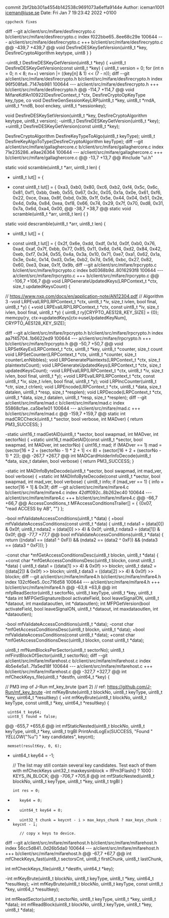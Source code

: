commit 2bf2bb301a4554b142538c9691073a6effa9144e
Author: iceman1001 <iceman@iuse.se>
Date:   Fri Jan 7 19:23:42 2022 +0100

    cppcheck fixes

diff --git a/client/src/mifare/desfirecrypto.c b/client/src/mifare/desfirecrypto.c
index f022bbe65..8ee68c29e 100644
--- a/client/src/mifare/desfirecrypto.c
+++ b/client/src/mifare/desfirecrypto.c
@@ -439,7 +439,7 @@ void DesfireDESKeySetVersion(uint8_t *key, DesfireCryptoAlgorithm keytype, uint8
     }
 }
 
-uint8_t DesfireDESKeyGetVersion(uint8_t *key) {
+uint8_t DesfireDESKeyGetVersion(const uint8_t *key) {
     uint8_t version = 0;
     for (int n = 0; n < 8; n++)
         version |= ((key[n] & 1) << (7 - n));
diff --git a/client/src/mifare/desfirecrypto.h b/client/src/mifare/desfirecrypto.h
index 96f508fa6..7147eb981 100644
--- a/client/src/mifare/desfirecrypto.h
+++ b/client/src/mifare/desfirecrypto.h
@@ -114,7 +114,7 @@ void MifareKdfAn10922(DesfireContext_t *ctx, DesfireCryptoOpKeyType key_type, co
 void DesfireGenSessionKeyLRP(uint8_t *key, uint8_t *rndA, uint8_t *rndB, bool enckey, uint8_t *sessionkey);
 
 void DesfireDESKeySetVersion(uint8_t *key, DesfireCryptoAlgorithm keytype, uint8_t version);
-uint8_t DesfireDESKeyGetVersion(uint8_t *key);
+uint8_t DesfireDESKeyGetVersion(const uint8_t *key);
 
 DesfireCryptoAlgorithm DesfireKeyTypeToAlgo(uint8_t keyType);
 uint8_t DesfireKeyAlgoToType(DesfireCryptoAlgorithm keyType);
diff --git a/client/src/mifare/gallaghercore.c b/client/src/mifare/gallaghercore.c
index 71e235286..e9ae26364 100644
--- a/client/src/mifare/gallaghercore.c
+++ b/client/src/mifare/gallaghercore.c
@@ -13,7 +13,7 @@
 #include "ui.h"
 
 static void scramble(uint8_t *arr, uint8_t len) {
-    uint8_t lut[] = {
+    const uint8_t lut[] = {
         0xa3, 0xb0, 0x80, 0xc6, 0xb2, 0xf4, 0x5c, 0x6c, 0x81, 0xf1, 0xbb, 0xeb, 0x55, 0x67, 0x3c, 0x05,
         0x1a, 0x0e, 0x61, 0xf6, 0x22, 0xce, 0xaa, 0x8f, 0xbd, 0x3b, 0x1f, 0x5e, 0x44, 0x04, 0x51, 0x2e,
         0x4d, 0x9a, 0x84, 0xea, 0xf8, 0x66, 0x74, 0x29, 0x7f, 0x70, 0xd8, 0x31, 0x7a, 0x6d, 0xa4, 0x00,
@@ -38,7 +38,7 @@ static void scramble(uint8_t *arr, uint8_t len) {
 }
 
 static void descramble(uint8_t *arr, uint8_t len) {
-    uint8_t lut[] = {
+    const uint8_t lut[] = {
         0x2f, 0x6e, 0xdd, 0xdf, 0x1d, 0x0f, 0xb0, 0x76, 0xad, 0xaf, 0x7f, 0xbb, 0x77, 0x85, 0x11, 0x6d,
         0xf4, 0xd2, 0x84, 0x42, 0xeb, 0xf7, 0x34, 0x55, 0x4a, 0x3a, 0x10, 0x71, 0xe7, 0xa1, 0x62, 0x1a,
         0x3e, 0x4c, 0x14, 0xd3, 0x5e, 0xb2, 0x7d, 0x56, 0xbc, 0x27, 0x82, 0x60, 0xe3, 0xae, 0x1f, 0x9b,
diff --git a/client/src/mifare/lrpcrypto.c b/client/src/mifare/lrpcrypto.c
index bd0368b9d..8016293f8 100644
--- a/client/src/mifare/lrpcrypto.c
+++ b/client/src/mifare/lrpcrypto.c
@@ -106,7 +106,7 @@ void LRPGenerateUpdatedKeys(LRPContext_t *ctx, size_t updatedKeysCount) {
 
 // https://www.nxp.com/docs/en/application-note/AN12304.pdf
 // Algorithm 3
-void LRPEvalLRP(LRPContext_t *ctx, uint8_t *iv, size_t ivlen, bool final, uint8_t *y) {
+void LRPEvalLRP(LRPContext_t *ctx, const uint8_t *iv, size_t ivlen, bool final, uint8_t *y) {
     uint8_t ry[CRYPTO_AES128_KEY_SIZE] = {0};
     memcpy(ry, ctx->updatedKeys[ctx->useUpdatedKeyNum], CRYPTO_AES128_KEY_SIZE);
 
diff --git a/client/src/mifare/lrpcrypto.h b/client/src/mifare/lrpcrypto.h
index aa7f45704..1b6622ed9 100644
--- a/client/src/mifare/lrpcrypto.h
+++ b/client/src/mifare/lrpcrypto.h
@@ -50,7 +50,7 @@ void LRPSetKeyEx(LRPContext_t *ctx, uint8_t *key, uint8_t *counter, size_t count
 void LRPSetCounter(LRPContext_t *ctx, uint8_t *counter, size_t counterLenNibbles);
 void LRPGeneratePlaintexts(LRPContext_t *ctx, size_t plaintextsCount);
 void LRPGenerateUpdatedKeys(LRPContext_t *ctx, size_t updatedKeysCount);
-void LRPEvalLRP(LRPContext_t *ctx, uint8_t *iv, size_t ivlen, bool final, uint8_t *y);
+void LRPEvalLRP(LRPContext_t *ctx, const uint8_t *iv, size_t ivlen, bool final, uint8_t *y);
 void LRPIncCounter(uint8_t *ctr, size_t ctrlen);
 void LRPEncode(LRPContext_t *ctx, uint8_t *data, size_t datalen, uint8_t *resp, size_t *resplen);
 void LRPDecode(LRPContext_t *ctx, uint8_t *data, size_t datalen, uint8_t *resp, size_t *resplen);
diff --git a/client/src/mifare/mad.c b/client/src/mifare/mad.c
index 55868cfae..ca5be1e01 100644
--- a/client/src/mifare/mad.c
+++ b/client/src/mifare/mad.c
@@ -159,7 +159,7 @@ static int madCRCCheck(uint8_t *sector, bool verbose, int MADver) {
     return PM3_SUCCESS;
 }
 
-static uint16_t madGetAID(uint8_t *sector, bool swapmad, int MADver, int sectorNo) {
+static uint16_t madGetAID(const uint8_t *sector, bool swapmad, int MADver, int sectorNo) {
     uint16_t mad;
     if (MADver == 1)
         mad = (sector[16 + 2 + (sectorNo - 1) * 2 + 1] << 8) + (sector[16 + 2 + (sectorNo - 1) * 2]);
@@ -267,7 +267,7 @@ int MADCardHolderInfoDecode(uint8_t *data, size_t datalen, bool verbose) {
     return PM3_SUCCESS;
 }
 
-static int MADInfoByteDecode(uint8_t *sector, bool swapmad, int mad_ver, bool verbose) {
+static int MADInfoByteDecode(const uint8_t *sector, bool swapmad, int mad_ver, bool verbose) {
     uint8_t info;
     if (mad_ver == 1) {
         info = sector[16 + 1] & 0x3f;
diff --git a/client/src/mifare/mifare4.c b/client/src/mifare/mifare4.c
index 42dff092c..8b262ec40 100644
--- a/client/src/mifare/mifare4.c
+++ b/client/src/mifare/mifare4.c
@@ -66,7 +66,7 @@ AccessConditions_t MFAccessConditionsTrailer[] = {
     {0x07, "read ACCESS by AB", ""}
 };
 
-bool mfValidateAccessConditions(uint8_t *data) {
+bool mfValidateAccessConditions(const uint8_t *data) {
     uint8_t ndata1 = (data[0]) & 0x0f;
     uint8_t ndata2 = (data[0] >> 4) & 0x0f;
     uint8_t ndata3 = (data[1]) & 0x0f;
@@ -77,7 +77,7 @@ bool mfValidateAccessConditions(uint8_t *data) {
     return ((ndata1 == (data1 ^ 0xF)) && (ndata2 == (data2 ^ 0xF)) && (ndata3 == (data3 ^ 0xF)));
 }
 
-const char *mfGetAccessConditionsDesc(uint8_t blockn, uint8_t *data) {
+const char *mfGetAccessConditionsDesc(uint8_t blockn, const uint8_t *data) {
     uint8_t data1 = ((data[1] >> 4) & 0x0f) >> blockn;
     uint8_t data2 = ((data[2]) & 0x0f) >> blockn;
     uint8_t data3 = ((data[2] >> 4) & 0x0f) >> blockn;
diff --git a/client/src/mifare/mifare4.h b/client/src/mifare/mifare4.h
index 132cf6ee5..0cc716d58 100644
--- a/client/src/mifare/mifare4.h
+++ b/client/src/mifare/mifare4.h
@@ -63,8 +63,8 @@ int mfpReadSector(uint8_t sectorNo, uint8_t keyType, uint8_t *key, uint8_t *data
 int MFPGetSignature(bool activateField, bool leaveSignalON, uint8_t *dataout, int maxdataoutlen, int *dataoutlen);
 int MFPGetVersion(bool activateField, bool leaveSignalON, uint8_t *dataout, int maxdataoutlen, int *dataoutlen);
 
-bool mfValidateAccessConditions(uint8_t *data);
-const char *mfGetAccessConditionsDesc(uint8_t blockn, uint8_t *data);
+bool mfValidateAccessConditions(const uint8_t *data);
+const char *mfGetAccessConditionsDesc(uint8_t blockn, const uint8_t *data);
 
 uint8_t mfNumBlocksPerSector(uint8_t sectorNo);
 uint8_t mfFirstBlockOfSector(uint8_t sectorNo);
diff --git a/client/src/mifare/mifarehost.c b/client/src/mifare/mifarehost.c
index 4b5e4e5a1..7fa5ed18f 100644
--- a/client/src/mifare/mifarehost.c
+++ b/client/src/mifare/mifarehost.c
@@ -327,7 +327,7 @@ int mfCheckKeys_file(uint8_t *destfn, uint64_t *key) {
 
 // PM3 imp of J-Run mf_key_brute (part 2)
 // ref: https://github.com/J-Run/mf_key_brute
-int mfKeyBrute(uint8_t blockNo, uint8_t keyType, uint8_t *key, uint64_t *resultkey) {
+int mfKeyBrute(uint8_t blockNo, uint8_t keyType, const uint8_t *key, uint64_t *resultkey) {
 
     uint64_t key64;
     uint8_t found = false;
@@ -655,7 +655,6 @@ int mfStaticNested(uint8_t blockNo, uint8_t keyType, uint8_t *key, uint8_t trgBl
     PrintAndLogEx(SUCCESS, "Found " _YELLOW_("%u") " key candidates", keycnt);
 
     memset(resultKey, 0, 6);
-    uint64_t key64 = -1;
 
     // The list may still contain several key candidates. Test each of them with mfCheckKeys
     uint32_t maxkeysinblock = IfPm3Flash() ? 1000 : KEYS_IN_BLOCK;
@@ -706,7 +705,8 @@ int mfStaticNested(uint8_t blockNo, uint8_t keyType, uint8_t *key, uint8_t trgBl
         }
 
         int res = 0;
-        key64 = 0;
+        uint64_t key64 = 0;
+
         uint32_t chunk = keycnt - i > max_keys_chunk ? max_keys_chunk : keycnt - i;
 
         // copy x keys to device.
diff --git a/client/src/mifare/mifarehost.h b/client/src/mifare/mifarehost.h
index 56cc5d841..0d26b5da0 100644
--- a/client/src/mifare/mifarehost.h
+++ b/client/src/mifare/mifarehost.h
@@ -67,7 +67,7 @@ int mfCheckKeys_fast(uint8_t sectorsCnt, uint8_t firstChunk, uint8_t lastChunk,
 
 int mfCheckKeys_file(uint8_t *destfn, uint64_t *key);
 
-int mfKeyBrute(uint8_t blockNo, uint8_t keyType, uint8_t *key, uint64_t *resultkey);
+int mfKeyBrute(uint8_t blockNo, uint8_t keyType, const uint8_t *key, uint64_t *resultkey);
 
 int mfReadSector(uint8_t sectorNo, uint8_t keyType, uint8_t *key, uint8_t *data);
 int mfReadBlock(uint8_t blockNo, uint8_t keyType, uint8_t *key, uint8_t *data);

